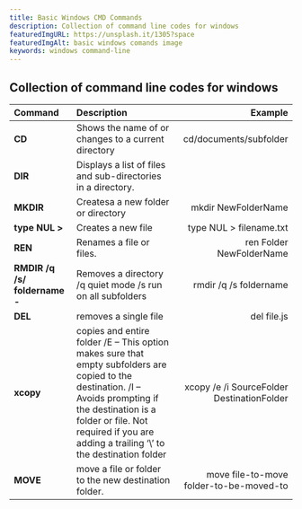 ```yaml
---
title: Basic Windows CMD Commands
description: Collection of command line codes for windows
featuredImgURL: https://unsplash.it/1305?space
featuredImgAlt: basic windows comands image
keywords: windows command-line
---
```

## Collection of command line codes for windows


| Command        | Description           | Example  |
|:------------- |:------------- | -----:|
| **CD**      | Shows the name of or changes to a current directory | cd/documents/subfolder |
| **DIR**      | Displays a list of files and sub-directories in a directory.      |    |
| **MKDIR** | Createsa a new folder or directory      |   mkdir NewFolderName |
| **type NUL >** | Creates a new file      |   type NUL > filename.txt |
| **REN** | Renames a file or files.      |   ren Folder NewFolderName |
| **RMDIR /q /s/ foldername -**      | Removes a directory /q quiet mode /s run on all subfolders | rmdir /q /s foldername |
| **DEL**      | removes a single file      |  del file.js  |
| **xcopy** | copies and entire folder /E – This option makes sure that empty subfolders are copied to the destination. /I – Avoids prompting if the destination is a folder or file. Not required if you are adding a trailing ‘\’ to the destination folder      |   xcopy /e /i SourceFolder DestinationFolder |
| **MOVE** | move a file or folder to the new destination folder.      |   move file-to-move folder-to-be-moved-to |